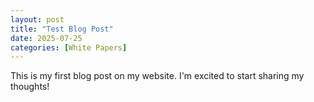 ```yaml
---
layout: post
title: "Test Blog Post"
date: 2025-07-25
categories: [White Papers]
---
```


This is my first blog post on my website. I'm excited to start sharing my thoughts!

